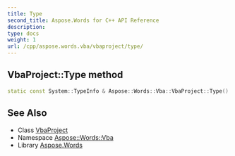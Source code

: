 ```yaml
---
title: Type
second_title: Aspose.Words for C++ API Reference
description: 
type: docs
weight: 1
url: /cpp/aspose.words.vba/vbaproject/type/
---
```

## VbaProject::Type method




```cpp
static const System::TypeInfo & Aspose::Words::Vba::VbaProject::Type()
```

## See Also

* Class [VbaProject](../)
* Namespace [Aspose::Words::Vba](../../)
* Library [Aspose.Words](../../../)
